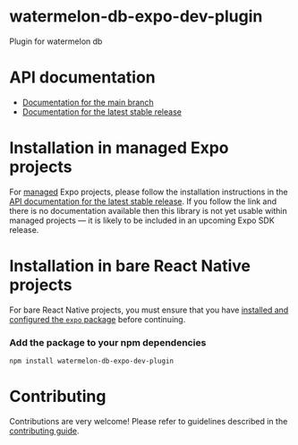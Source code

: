 # watermelon-db-expo-dev-plugin

Plugin for watermelon db

# API documentation

- [Documentation for the main branch](https://github.com/expo/expo/blob/main/docs/pages/versions/unversioned/sdk/watermelon-db-dev-plugin.md)
- [Documentation for the latest stable release](https://docs.expo.dev/versions/latest/sdk/watermelon-db-dev-plugin/)

# Installation in managed Expo projects

For [managed](https://docs.expo.dev/archive/managed-vs-bare/) Expo projects, please follow the installation instructions in the [API documentation for the latest stable release](#api-documentation). If you follow the link and there is no documentation available then this library is not yet usable within managed projects &mdash; it is likely to be included in an upcoming Expo SDK release.

# Installation in bare React Native projects

For bare React Native projects, you must ensure that you have [installed and configured the `expo` package](https://docs.expo.dev/bare/installing-expo-modules/) before continuing.

### Add the package to your npm dependencies

```
npm install watermelon-db-expo-dev-plugin
```




# Contributing

Contributions are very welcome! Please refer to guidelines described in the [contributing guide]( https://github.com/expo/expo#contributing).
